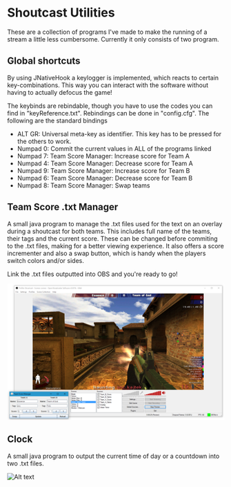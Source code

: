 # Shoutcast Utilities
These are a collection of programs I've made to make the running of a stream a little less cumbersome. Currently it only consists of two program.

## Global shortcuts
By using JNativeHook a keylogger is implemented, which reacts to certain key-combinations. This way you can interact with the software without having to actually defocus the game!

The keybinds are rebindable, though you have to use the codes you can find in "keyReference.txt". Rebindings can be done in "config.cfg". The following are the standard bindings

- ALT GR: Universal meta-key as identifier. This key has to be pressed for the others to work.
- Numpad 0: Commit the current values in ALL of the programs linked
- Numpad 7: Team Score Manager: Increase score for Team A
- Numpad 4: Team Score Manager: Decrease score for Team A
- Numpad 9: Team Score Manager: Increase score for Team B
- Numpad 6: Team Score Manager: Decrease score for Team B
- Numpad 8: Team Score Manager: Swap teams

## Team Score .txt Manager
A small java program to manage the .txt files used for the text on an overlay during a shoutcast for both teams. This includes full name of the teams, their tags and the current score.
These can be changed before commiting to the .txt files, making for a better viewing experience. It also offers a score incrementer and also a swap button, which is handy when the players switch colors and/or sides.

Link the .txt files outputted into OBS and you're ready to go!

![Alt text](/TeamScoreManager.png?raw=true "OBS using the output of the program")

## Clock
A small java program to output the current time of day or a countdown into two .txt files.

![Alt text](/Timer.png?raw=true "The timer")